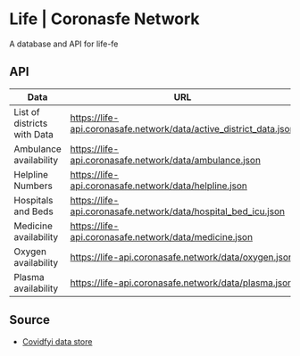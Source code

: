 # Life | Coronasfe Network

A database and API for life-fe

## API

| Data                        | URL                                                                |
| --------------------------- | ------------------------------------------------------------------ |
| List of districts with Data | https://life-api.coronasafe.network/data/active_district_data.json |
| Ambulance availability      | https://life-api.coronasafe.network/data/ambulance.json            |
| Helpline Numbers            | https://life-api.coronasafe.network/data/helpline.json             |
| Hospitals and Beds          | https://life-api.coronasafe.network/data/hospital_bed_icu.json     |
| Medicine availability       | https://life-api.coronasafe.network/data/medicine.json             |
| Oxygen availability         | https://life-api.coronasafe.network/data/oxygen.json               |
| Plasma availability         | https://life-api.coronasafe.network/data/plasma.json               |

## Source

- [Covidfyi data store](https://airtable.com/shrIlOoS6PyhIIVEv)
